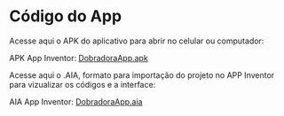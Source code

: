 # Código do App

Acesse aqui o APK do aplicativo para abrir no celular ou computador:

APK App Inventor: <a href="./Dobradora_App.apk">DobradoraApp.apk</a>

Acesse aqui o .AIA, formato para importação do projeto no APP Inventor para vizualizar os códigos e a interface:

AIA App Inventor: <a href="./Dobradora_App.aia">DobradoraApp.aia</a>


